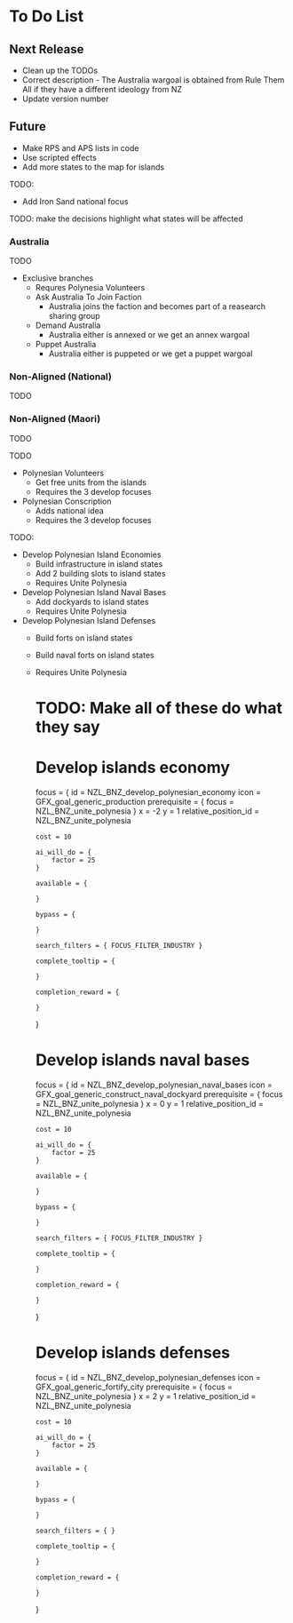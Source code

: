 # To Do List
## Next Release
- Clean up the TODOs
- Correct description - The Australia wargoal is obtained from Rule Them All if they have a different ideology from NZ
- Update version number

## Future
- Make RPS and APS lists in code
- Use scripted effects
- Add more states to the map for islands


TODO:
- Add Iron Sand national focus

TODO: make the decisions highlight what states will be affected

### Australia
TODO
- Exclusive branches
  - Requres Polynesia Volunteers
  - Ask Australia To Join Faction
    - Australia joins the faction and becomes part of a reasearch sharing group
  - Demand Australia
    - Australia either is annexed or we get an annex wargoal
  - Puppet Australia
    - Australia either is puppeted or we get a puppet wargoal

### Non-Aligned (National)
TODO

### Non-Aligned (Maori)
TODO


TODO
- Polynesian Volunteers
  - Get free units from the islands
  - Requires the 3 develop focuses
- Polynesian Conscription
  - Adds national idea
  - Requires the 3 develop focuses

TODO:
- Develop Polynesian Island Economies
  - Build infrastructure in island states
  - Add 2 building slots to island states
  - Requires Unite Polynesia
- Develop Polynesian Island Naval Bases
  - Add dockyards to island states
  - Requires Unite Polynesia
- Develop Polynesian Island Defenses
  - Build forts on island states
  - Build naval forts on island states
  - Requires Unite Polynesia

	# TODO: Make all of these do what they say
	# Develop islands economy
	focus = {
		id = NZL_BNZ_develop_polynesian_economy
		icon = GFX_goal_generic_production
		prerequisite = { focus = NZL_BNZ_unite_polynesia }
		x = -2
		y = 1
		relative_position_id = NZL_BNZ_unite_polynesia

		cost = 10

		ai_will_do = {
			factor = 25
		}

		available = {

		}

		bypass = {

		}

		search_filters = { FOCUS_FILTER_INDUSTRY }

		complete_tooltip = {

		}

		completion_reward = {
			
		}
	}

	# Develop islands naval bases
	focus = {
		id = NZL_BNZ_develop_polynesian_naval_bases
		icon = GFX_goal_generic_construct_naval_dockyard
		prerequisite = { focus = NZL_BNZ_unite_polynesia }
		x = 0
		y = 1
		relative_position_id = NZL_BNZ_unite_polynesia

		cost = 10

		ai_will_do = {
			factor = 25
		}

		available = {

		}

		bypass = {

		}

		search_filters = { FOCUS_FILTER_INDUSTRY }

		complete_tooltip = {

		}

		completion_reward = {
			
		}
	}

	# Develop islands defenses
	focus = {
		id = NZL_BNZ_develop_polynesian_defenses
		icon = GFX_goal_generic_fortify_city
		prerequisite = { focus = NZL_BNZ_unite_polynesia }
		x = 2
		y = 1
		relative_position_id = NZL_BNZ_unite_polynesia

		cost = 10

		ai_will_do = {
			factor = 25
		}

		available = {

		}

		bypass = {

		}

		search_filters = { }

		complete_tooltip = {

		}

		completion_reward = {
			
		}
	}